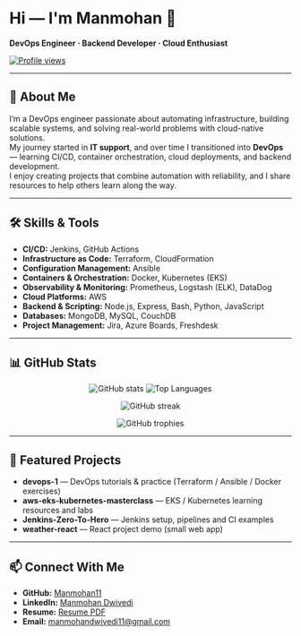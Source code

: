 # Hi — I'm Manmohan 👋  

**DevOps Engineer · Backend Developer · Cloud Enthusiast**

[![Profile views](https://komarev.com/ghpvc/?username=Manmohan11&color=blue)](https://github.com/Manmohan11)

---

## 🔭 About Me

I’m a DevOps engineer passionate about automating infrastructure, building scalable systems, and solving real-world problems with cloud-native solutions.  
My journey started in **IT support**, and over time I transitioned into **DevOps** — learning CI/CD, container orchestration, cloud deployments, and backend development.  
I enjoy creating projects that combine automation with reliability, and I share resources to help others learn along the way.

---

## 🛠️ Skills & Tools

- **CI/CD:** Jenkins, GitHub Actions  
- **Infrastructure as Code:** Terraform, CloudFormation  
- **Configuration Management:** Ansible  
- **Containers & Orchestration:** Docker, Kubernetes (EKS)  
- **Observability & Monitoring:** Prometheus, Logstash (ELK), DataDog  
- **Cloud Platforms:** AWS  
- **Backend & Scripting:** Node.js, Express, Bash, Python, JavaScript  
- **Databases:** MongoDB, MySQL, CouchDB  
- **Project Management:** Jira, Azure Boards, Freshdesk  

---

## 📊 GitHub Stats

<p align="center">
  <img src="https://github-readme-stats.vercel.app/api?username=Manmohan11&show_icons=true&hide_border=true" alt="GitHub stats" />
  <img src="https://github-readme-stats.vercel.app/api/top-langs/?username=Manmohan11&layout=compact&hide_border=true" alt="Top Languages" />
</p>

<p align="center">
  <img src="https://github-readme-streak-stats.herokuapp.com/?user=Manmohan11&hide_border=true" alt="GitHub streak" />
</p>

<p align="center">
  <img src="https://github-profile-trophy.vercel.app/?username=Manmohan11&theme=gruvbox&margin-w=10&margin-h=10&no-frame=true" alt="GitHub trophies" />
</p>

---

## 📌 Featured Projects

- **devops-1** — DevOps tutorials & practice (Terraform / Ansible / Docker exercises)  
- **aws-eks-kubernetes-masterclass** — EKS / Kubernetes learning resources and labs  
- **Jenkins-Zero-To-Hero** — Jenkins setup, pipelines and CI examples  
- **weather-react** — React project demo (small web app)  

---

## 📫 Connect With Me

- **GitHub:** [Manmohan11](https://github.com/Manmohan11)  
- **LinkedIn:** [Manmohan Dwivedi](https://www.linkedin.com/in/manmohandwivedi/)  
- **Resume:** [Resume PDF](./Manmohan-Dwivedi-DevOps.pdf)  
- **Email:** manmohandwivedi11@gmail.com
